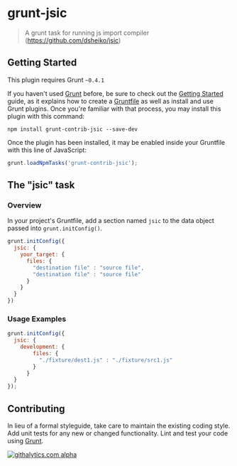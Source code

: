 # grunt-jsic

> A grunt task for running js import compiler (https://github.com/dsheiko/jsic)

## Getting Started
This plugin requires Grunt `~0.4.1`

If you haven't used [Grunt](http://gruntjs.com/) before, be sure to check out the [Getting Started](http://gruntjs.com/getting-started) guide, as it explains how to create a [Gruntfile](http://gruntjs.com/sample-gruntfile) as well as install and use Grunt plugins. Once you're familiar with that process, you may install this plugin with this command:

```shell
npm install grunt-contrib-jsic --save-dev
```

Once the plugin has been installed, it may be enabled inside your Gruntfile with this line of JavaScript:

```js
grunt.loadNpmTasks('grunt-contrib-jsic');
```

## The "jsic" task

### Overview
In your project's Gruntfile, add a section named `jsic` to the data object passed into `grunt.initConfig()`.

```js
grunt.initConfig({
  jsic: {
    your_target: {
      files: {
        "destination file" : "source file",
        "destination file" : "source file"
      }
    }
  }
})
```


### Usage Examples

```js
grunt.initConfig({
  jsic: {
    development: {
        files: {
          "./fixture/dest1.js" : "./fixture/src1.js"
        }
      }
  }
});
```

## Contributing
In lieu of a formal styleguide, take care to maintain the existing coding style. Add unit tests for any new or changed functionality. Lint and test your code using [Grunt](http://gruntjs.com/).

[![githalytics.com alpha](https://cruel-carlota.pagodabox.com/4dd81c278569d1b4a772c3f89019f7fe "githalytics.com")](http://githalytics.com/dsheiko/grunt-jsic)
